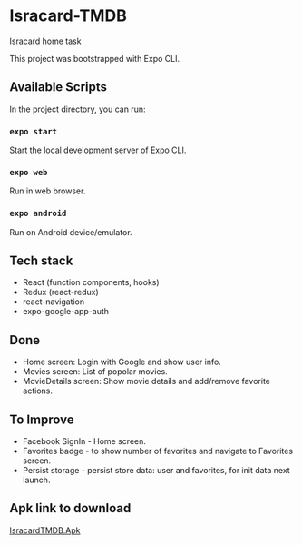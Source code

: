 # Isracard-TMDB
Isracard home task

This project was bootstrapped with Expo CLI.

## Available Scripts

In the project directory, you can run:

### `expo start`

Start the local development server of Expo CLI.

### `expo web`

Run in web browser.

### `expo android`

Run on Android device/emulator.

## Tech stack
* React (function components, hooks)
* Redux (react-redux)
* react-navigation
* expo-google-app-auth

## Done
* Home screen: Login with Google and show user info.
* Movies screen: List of popolar movies.
* MovieDetails screen: Show movie details and add/remove favorite actions.

## To Improve
* Facebook SignIn - Home screen.
* Favorites badge - to show number of favorites and navigate to Favorites screen.
* Persist storage - persist store data: user and favorites, for init data next launch.

## Apk link to download
  [IsracardTMDB.Apk](https://exp-shell-app-assets.s3.us-west-1.amazonaws.com/android/%40esti_suissa/isracard_tmdb-b028fd0d5c2144a1879527e7f71197fb-signed.apk)
 


